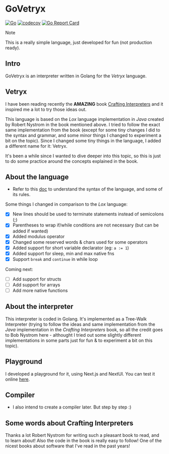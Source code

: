 # GoVetryx
[![Go](https://github.com/avazquezcode/govetryx/actions/workflows/ci.yml/badge.svg?branch=main)](https://github.com/avazquezcode/govetryx/actions/workflows/ci.yml)
[![codecov](https://codecov.io/gh/avazquezcode/govetryx/graph/badge.svg?token=BU2ZL47MNK)](https://codecov.io/gh/avazquezcode/govetryx)
<a href="https://goreportcard.com/report/github.com/avazquezcode/govetryx"><img src="https://goreportcard.com/badge/github.com/avazquezcode/govetryx" alt="Go Report Card" /></a>

> [!NOTE]  
> This is a really simple language, just developed for fun (not production ready).

## Intro
GoVetryx is an interpreter written in Golang for the _Vetryx_ language.

## Vetryx
I have been reading recently the **AMAZING** book [Crafting Interpreters](https://www.amazon.com/dp/0990582930) and it inspired me a lot to try those ideas out.

This language is based on the *Lox* language implementation in _Java_ created by Robert Nystrom in the book mentioned above. I tried to follow the exact same implementation from the book (except for some tiny changes I did to the syntax and grammar, and some minor things I changed to experiment a bit on the topic). Since I changed some tiny things in the language, I added a different name for it: Vetryx.

It's been a while since I wanted to dive deeper into this topic, so this is just to do some practice around the concepts explained in the book.

## About the language
- Refer to this [doc](LANGUAGE.md) to understand the syntax of the language, and some of its rules.

Some things I changed in comparison to the _Lox_ language:

- [x] New lines should be used to terminate statements instead of semicolons (;) 
- [x] Parentheses to wrap if/while conditions are not necessary (but can be added if wanted)
- [x] Added modulus operator
- [x] Changed some reserved words & chars used for some operators
- [x] Added support for short variable declarator (eg: `a := 1`)
- [x] Added support for sleep, min and max native fns
- [x] Support `break` and `continue` in while loop

Coming next:
- [ ] Add support for structs
- [ ] Add support for arrays
- [ ] Add more native functions

## About the interpreter
This interpreter is coded in Golang. It's implemented as a Tree-Walk Interpreter (trying to follow the ideas and same implementation from the _Java_ implementation in the *Crafting Interpreters* book, so all the credit goes to Bob Nystrom here - althought I tried out some slightly different implementations in some parts just for fun & to experiment a bit on this topic).

## Playground

I developed a playground for it, using Next.js and NextUI.
You can test it online [here](https://govetryx.agustinvazquez.me/).

## Compiler
- I also intend to create a compiler later. But step by step :)

## Some words about Crafting Interpreters
Thanks a lot Robert Nystrom for writing such a pleasant book to read, and to learn about! Also the code in the book is really easy to follow! One of the nicest books about software that I've read in the past years!
